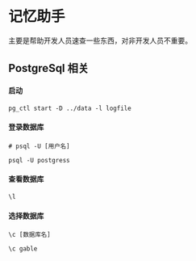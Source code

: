 # 记忆助手

主要是帮助开发人员速查一些东西，对非开发人员不重要。

## PostgreSql 相关

#### 启动
```shell
pg_ctl start -D ../data -l logfile
```
#### 登录数据库
```shell
# psql -U [用户名]

psql -U postgress
```
#### 查看数据库
```shell
\l
```
#### 选择数据库
```shell
\c [数据库名]

\c gable
```
